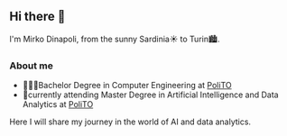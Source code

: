 ## Hi there 👋
I'm Mirko Dinapoli, from the sunny Sardinia☀️ to Turin🏙️.

<!--
<img align="right" width="256" height="170" src="https://assets.vogue.com/photos/633eefaf4f85bd18e8ffbc47/master/w_2560%2Cc_limit/GettyImages-690073036.jpg">
-->

### About me
- 🧑🏻‍🎓Bachelor Degree in Computer Engineering at [PoliTO](https://www.polito.it/)
- 📖currently attending Master Degree in Artificial Intelligence and Data Analytics at [PoliTO](https://www.polito.it/)

Here I will share my journey in the world of AI and data analytics. 

